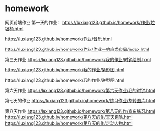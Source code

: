 # homework
网页前端作业
第一天的作业：
https://luxiang123.github.io/homework/作业/垃圾桶.html

https://luxiang123.github.io/homework/作业/音乐.html

https://luxiang123.github.io/homework/作业/作业—响应式布局/index.html

第三天作业
https://luxiang123.github.io/homework/我的作业/时钟绘制.html

https://luxiang123.github.io/homework/我的作业/条形图.html

https://luxiang123.github.io/homework/我的作业/饼型图.html

第六天作业
https://luxiang123.github.io/homework/第六天作业/我的时钟.html

第七天的作业
https://luxiang123.github.io/homework/练习作业/旋转图片.html

第八天作业
https://luxiang123.github.io/homework/第八天的作/京东练习.html
https://luxiang123.github.io/homework/第八天的作/天天跑酷.html
https://luxiang123.github.io/homework/第八天的作/走动人物.html
